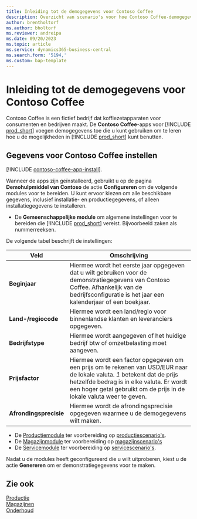 ```yaml
---
title: Inleiding tot de demogegevens voor Contoso Coffee
description: Overzicht van scenario's voor hoe Contoso Coffee-demogegevens u kunnen helpen bij het leren gebruiken van de mogelijkheden in Business Central.
author: brentholtorf
ms.author: bholtorf
ms.reviewer: andreipa
ms.date: 09/20/2023
ms.topic: article
ms.service: dynamics365-business-central
ms.search.form: '5194,'
ms.custom: bap-template
---
```


# Inleiding tot de demogegevens voor Contoso Coffee

Contoso Coffee is een fictief bedrijf dat koffiezetapparaten voor consumenten en bedrijven maakt. De **Contoso Coffee**-apps voor [!INCLUDE [prod_short](../includes/prod_short.md)] voegen demogegevens toe die u kunt gebruiken om te leren hoe u de mogelijkheden in [!INCLUDE [prod_short](../includes/prod_short.md)] kunt benutten.  

## Gegevens voor Contoso Coffee instellen

[!INCLUDE [contoso-coffee-app-install](contoso-coffee-app-install.md)].

Wanneer de apps zijn geïnstalleerd, gebruikt u op de pagina **Demohulpmiddel van Contoso** de actie **Configureren** om de volgende modules voor te bereiden. U kunt ervoor kiezen om alle beschikbare gegevens, inclusief installatie- en productiegegevens, of alleen installatiegegevens te installeren.

 - De **Gemeenschappelijke module** om algemene instellingen voor te bereiden die [!INCLUDE [prod_short](../includes/prod_short.md)] vereist. Bijvoorbeeld zaken als nummerreeksen. 

De volgende tabel beschrijft de instellingen:  

|Veld  |Omschrijving  |
|---------|---------|
|**Beginjaar** |Hiermee wordt het eerste jaar opgegeven dat u wilt gebruiken voor de demonstratiegegevens van Contoso Coffee. Afhankelijk van de bedrijfsconfiguratie is het jaar een kalenderjaar of een boekjaar.|
|**Land-/regiocode**|Hiermee wordt een land/regio voor binnenlandse klanten en leveranciers opgegeven.|
|**Bedrijfstype**    |Hiermee wordt aangegeven of het huidige bedrijf btw of omzetbelasting moet aangeven. |
|**Prijsfactor**     |Hiermee wordt een factor opgegeven om een prijs om te rekenen van USD/EUR naar de lokale valuta. *1* betekent dat de prijs hetzelfde bedrag is in elke valuta. Er wordt een hoger getal gebruikt om de prijs in de lokale valuta weer te geven. |
|**Afrondingsprecisie**  |Hiermee wordt de afrondingsprecisie opgegeven waarmee u de demogegevens wilt maken.|

 - De [Productiemodule](manufacturing/contoso-coffee-manufacturing-intro.md) ter voorbereiding op [productiescenario's](manufacturing/contoso-coffee-manufacturing-intro.md#scenarios).
 - De [Magazijnmodule](warehousing/contoso-coffee-warehousing-intro.md) ter voorbereiding op [magazijnscenario's](warehousing/contoso-coffee-warehousing-intro.md#scenarios)
 - De [Servicemodule](service/contoso-coffee-service-intro.md) ter voorbereiding op [servicescenario's](service/contoso-coffee-service-intro.md#scenarios).

Nadat u de modules heeft geconfigureerd die u wilt uitproberen, kiest u de actie **Genereren** om er demonstratiegegevens voor te maken.

## Zie ook

[Productie](../production-manage-manufacturing.md)  
[Magazijnen](../warehouse-manage-warehouse.md)  
[Onderhoud](../service-service.md)
<!-- [Projects and Jobs](../projects-manage-projects.md) -->


